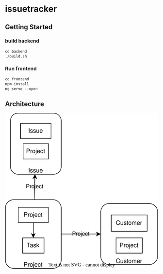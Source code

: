 # issuetracker
## Getting Started
### build backend
```
cd backend
./build.sh
```
### Run frontend
``` 
cd frontend
npm install
ng serve --open
```
## Architecture
![Context Map](/context_map.svg "Context Map")